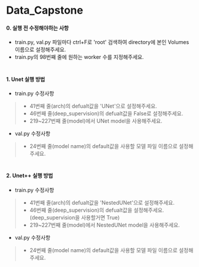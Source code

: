 # Data_Capstone

#### 0. 실행 전 수정해야하는 사항
- train.py, val.py 파일마다 ctrl+F로 'root' 검색하여 directory에 본인 Volumes 이름으로 설정해주세요.
- train.py의 98번째 줄에 원하는 worker 수를 지정해주세요.
#
#### 1. Unet 실행 방법
- train.py 수정사항
> - 41번째 줄(arch)의 defualt값을 'UNet'으로 설정해주세요.
> - 46번째 줄(deep_supervision)의 defualt값을 False로 설정해주세요.
> - 219~227번째 줄(model)에서 UNet model을 사용해주세요.

- val.py 수정사항
> - 24번째 줄(model name)의 default값을 사용할 모델 파일 이름으로 설정해주세요.

#
#### 2. Unet++ 실행 방법
- train.py 수정사항
> - 41번째 줄(arch)의 defualt값을 'NestedUNet'으로 설정해주세요.
> - 46번째 줄(deep_supervision)의 defualt값을 설정해주세요.(deep_supervision을 사용할거면 True)
> - 219~227번째 줄(model)에서 NestedUNet model을 사용해주세요.

- val.py 수정사항
> - 24번째 줄(model name)의 default값을 사용할 모델 파일 이름으로 설정해주세요.
